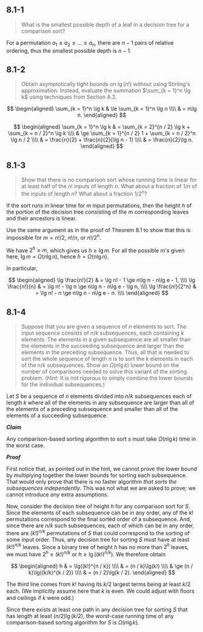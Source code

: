 ## 8.1-1

> What is the smallest possible depth of a leaf in a decision tree for a comparison sort?

For a permutation $a_1 \le a_2 \le \ldots \le a_n$, there are $n - 1$ pairs of relative ordering, thus the smallest possible depth is $n - 1$.

## 8.1-2

> Obtain asymptotically tight bounds on $\lg(n!)$ without using Stirling's approximation. Instead, evaluate the summation $\sum_{k = 1}^n \lg k$ using techniques from Section A.2.

$$
\begin{aligned}
\sum_{k = 1}^n \lg k
	& \le \sum_{k = 1}^n \lg n \\\\
	& =   n\lg n.
\end{aligned}
$$

$$
\begin{aligned}
\sum_{k = 1}^n \lg k
	& = \sum_{k = 2}^{n / 2} \lg k + \sum_{k = n / 2}^n \lg k \\\\
	& \ge \sum_{k = 1}^{n / 2} 1 + \sum_{k = n / 2}^n \lg n / 2 \\\\
	& = \frac{n}{2} + \frac{n}{2}(\lg n - 1) \\\\
	& = \frac{n}{2}\lg n.
\end{aligned}
$$

## 8.1-3

> Show that there is no comparison sort whose running time is linear for at least half of the $n!$ inputs of length $n$. What about a fraction of $1 / n$ of the inputs of length $n$? What about a fraction $1 / 2^n$?

If the sort runs in linear time for $m$ input permutations, then the height $h$ of the portion of the decision tree consisting of the $m$ corresponding leaves and their ancestors is linear.

Use the same argument as in the proof of Theorem 8.1 to show that this is impossible for $m = n! / 2$, $n! / n$, or $n! / 2^n$.

We have $2^h \ge m$, which gives us $h \ge \lg m$. For all the possible m's given here, $\lg m = \Omega(n\lg n)$, hence $h = \Omega(n\lg n)$.

In particular,

$$
\begin{aligned}
	\lg \frac{n!}{2}   & = \lg n! - 1 \ge n\lg n - n\lg e - 1, \\\\
	\lg \frac{n!}{n}   & = \lg n! - \lg n \ge n\lg n - n\lg e - \lg n, \\\\
	\lg \frac{n!}{2^n} & = \lg n! - n \ge n\lg n - n\lg e - n. \\\\
\end{aligned}
$$

## 8.1-4

> Suppose that you are given a sequence of $n$ elements to sort. The input sequence consists of $n / k$ subsequences, each containing $k$ elements. The elements in a given subsequence are all smaller than the elements in the succeeding subsequence and larger than the elements in the preceding subsequence. Thus, all that is needed to sort the whole sequence of length $n$ is to sort the $k$ elements in each of the $n / k$ subsequences. Show an $\Omega(n\lg k)$ lower bound on the number of comparisons needed to solve this variant of the sorting problem. ($\textit{Hint:}$ It is not rigorous to simply combine the lower bounds for the individual subsequences.)

Let $S$ be a sequence of $n$ elements divided into $n / k$ subsequences each of length $k$ where all of the elements in any subsequence are larger than all of the elements of a preceding subsequence and smaller than all of the elements of a succeeding subsequence.

**_Claim_**

Any comparison-based sorting algorithm to sort $s$ must take $\Omega(n\lg k)$ time in the worst case.

**_Proof_**

First notice that, as pointed out in the hint, we cannot prove the lower bound by multiplying together the lower bounds for sorting each subsequence. That would only prove that there is no faster algorithm _that sorts the subsequences independently_. This was not what we are asked to prove; we cannot introduce _any_ extra assumptions.

Now, consider the decision tree of height $h$ for any comparison sort for $S$. Since the elements of each subsequence can be in any order, any of the $k!$ permutations correspond to the final sorted order of a subsequence. And, since there are $n / k$ such subsequences, each of which can be in any order, there are $(k!)^{n / k}$ permutations of $S$ that could correspond to the sorting of some input order. Thus, any decision tree for sorting $S$ must have at least $(k!)^{n / k}$ leaves. Since a binary tree of height $h$ has no more than $2^h$ leaves, we must have $2^h \ge (k!)^{n / k}$ or $h \ge \lg((k!)^{n / k})$. We therefore obtain

$$
\begin{aligned}
h & = 	\lg((k!)^{n / k}) \\\\
  & = 	(n / k)\lg(k!) \\\\
  & \ge (n / k)\lg((k/k)^{k / 2}) \\\\
  & = 	(n / 2)\lg(k / 2).
\end{aligned}
$$

The third line comes from $k!$ having its $k / 2$ largest terms being at least $k / 2$ each. (We implicitly assume here that $k$ is even. We could adjust with ﬂoors and ceilings if $k$ were odd.)

Since there exists at least one path in any decision tree for sorting $S$ that has length at least $(n / 2)\lg(k / 2)$, the worst-case running time of any comparison-based sorting algorithm for $S$ is $\Omega(n\lg k)$.
